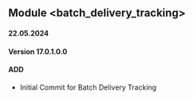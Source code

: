 ## Module <batch_delivery_tracking>

#### 22.05.2024
#### Version 17.0.1.0.0
#### ADD
- Initial Commit for Batch Delivery Tracking
